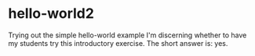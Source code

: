 # hello-world2
Trying out the simple hello-world example
I'm discerning whether to have my students try this introductory exercise.
The short answer is: yes.
